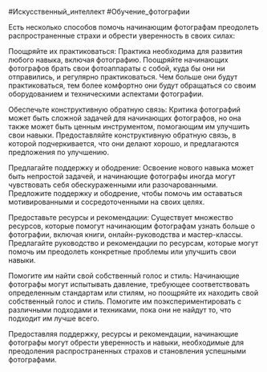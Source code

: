 #Искусственный_интеллект #Обучение_фотографии 

Есть несколько способов помочь начинающим фотографам преодолеть распространенные страхи и обрести уверенность в своих силах:

Поощряйте их практиковаться: Практика необходима для развития любого навыка, включая фотографию. Поощряйте начинающих фотографов брать свои фотоаппараты с собой, куда бы они ни отправились, и регулярно практиковаться. Чем больше они будут практиковаться, тем более комфортно они будут обращаться со своим оборудованием и техническими аспектами фотографии.

Обеспечьте конструктивную обратную связь: Критика фотографий может быть сложной задачей для начинающих фотографов, но она также может быть ценным инструментом, помогающим им улучшить свои навыки. Предоставляйте конструктивную обратную связь, в которой подчеркивается, что они делают хорошо, и предлагаются предложения по улучшению.

Предлагайте поддержку и ободрение: Освоение нового навыка может быть непростой задачей, и начинающие фотографы иногда могут чувствовать себя обескураженными или разочарованными. Предложите поддержку и ободрение, чтобы помочь им оставаться мотивированными и сосредоточенными на своих целях.

Предоставьте ресурсы и рекомендации: Существует множество ресурсов, которые помогут начинающим фотографам узнать больше о фотографии, включая книги, онлайн-руководства и мастер-классы. Предлагайте руководство и рекомендации по ресурсам, которые могут помочь им преодолеть конкретные проблемы или улучшить свои навыки.

Помогите им найти свой собственный голос и стиль: Начинающие фотографы могут испытывать давление, требующее соответствовать определенным стандартам или стилям, но поощряйте их находить свой собственный голос и стиль. Помогите им поэкспериментировать с различными подходами и техниками, пока они не найдут то, что подходит им лучше всего.

Предоставляя поддержку, ресурсы и рекомендации, начинающие фотографы могут обрести уверенность и навыки, необходимые для преодоления распространенных страхов и становления успешными фотографами.